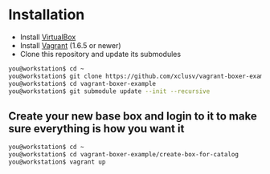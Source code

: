
# Installation

* Install [VirtualBox](http://www.virtualbox.org/)
* Install [Vagrant](http://vagrantup.com/) (1.6.5 or newer)
* Clone this repository and update its submodules

```bash
you@workstation$ cd ~
you@workstation$ git clone https://github.com/xclusv/vagrant-boxer-example
you@workstation$ cd vagrant-boxer-example
you@workstation$ git submodule update --init --recursive
```

## Create your new base box and login to it to make sure everything is how you want it

```bash
you@workstation$ cd ~
you@workstation$ cd vagrant-boxer-example/create-box-for-catalog
you@workstation$ vagrant up
```
